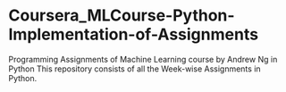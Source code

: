 # Coursera_MLCourse-Python-Implementation-of-Assignments
Programming Assignments of Machine Learning course by Andrew Ng in Python
This repository consists of all the Week-wise Assignments in Python.
